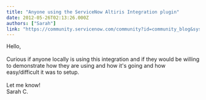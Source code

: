 ```yaml
---
title: "Anyone using the ServiceNow Altiris Integration plugin"
date: 2012-05-26T02:13:26.000Z
authors: ["Sarah"]
link: "https://community.servicenow.com/community?id=community_blog&sys_id=759c2ee1dbd0dbc01dcaf3231f9619d9"
---
```

<p>Hello, <br /><br />Curious if anyone locally is using this integration and if they would be willing to demonstrate how they are using and how it's going and how easy/difficult it was to setup. <br /><br />Let me know!<br />Sarah C.</p>